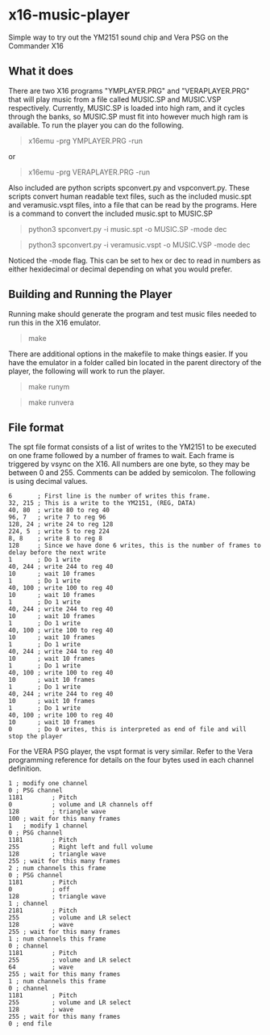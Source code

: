 # x16-music-player
Simple way to try out the YM2151 sound chip and Vera PSG on the Commander X16


## What it does
There are two X16 programs "YMPLAYER.PRG" and "VERAPLAYER.PRG" that will play music from a file called MUSIC.SP and MUSIC.VSP respectively.
Currently, MUSIC.SP is loaded into high ram, and it cycles through the banks, so MUSIC.SP must fit into however much high ram is available.
To run the player you can do the following.
> x16emu -prg YMPLAYER.PRG -run

or
> x16emu -prg VERAPLAYER.PRG -run

Also included are python scripts spconvert.py and vspconvert.py.  These scripts convert human readable text files, such as the included music.spt and veramusic.vspt files, into a file that can be read by the programs.
Here is a command to convert the included music.spt to MUSIC.SP
>python3 spconvert.py -i music.spt -o MUSIC.SP -mode dec

>python3 spconvert.py -i veramusic.vspt -o MUSIC.VSP -mode dec

Noticed the -mode flag.  This can be set to hex or dec to read in numbers as either hexidecimal or decimal depending on what you would prefer.

## Building and Running the Player

Running make should generate the program and test music files needed to run this in the X16 emulator.
>make

There are additional options in the makefile to make things easier.  If you have the emulator in a folder called bin located in the parent directory of the player, the following will work to run the player.
>make runym

>make runvera

## File format
The spt file format consists of a list of writes to the YM2151 to be executed on one frame followed by a number of frames to wait.  Each frame is triggered by vsync on the X16.  All numbers are one byte, so they may be between 0 and 255.
Comments can be added by semicolon.  The following is using decimal values.
```
6       ; First line is the number of writes this frame.
32, 215 ; This is a write to the YM2151, (REG, DATA)
40, 80  ; write 80 to reg 40
96, 7   ; write 7 to reg 96
128, 24	; write 24 to reg 128
224, 5	; write 5 to reg 224
8, 8    ; write 8 to reg 8
128     ; Since we have done 6 writes, this is the number of frames to delay before the next write
1       ; Do 1 write
40, 244 ; write 244 to reg 40
10      ; wait 10 frames
1       ; Do 1 write
40, 100 ; write 100 to reg 40
10      ; wait 10 frames
1       ; Do 1 write
40, 244 ; write 244 to reg 40
10      ; wait 10 frames
1       ; Do 1 write
40, 100 ; write 100 to reg 40
10      ; wait 10 frames
1       ; Do 1 write
40, 244 ; write 244 to reg 40
10      ; wait 10 frames
1       ; Do 1 write
40, 100 ; write 100 to reg 40
10      ; wait 10 frames
1       ; Do 1 write
40, 244 ; write 244 to reg 40
10      ; wait 10 frames
1       ; Do 1 write
40, 100 ; write 100 to reg 40
10      ; wait 10 frames
0       ; Do 0 writes, this is interpreted as end of file and will stop the player
```
For the VERA PSG player, the vspt format is very similar.  Refer to the Vera programming reference for details on the four bytes used in each channel definition.
```
1 ; modify one channel
0 ; PSG channel
1181 		; Pitch
0			; volume and LR channels off
128 		; triangle wave
100 ; wait for this many frames
1	; modify 1 channel
0 ; PSG channel
1181 		; Pitch
255			; Right left and full volume
128 		; triangle wave
255 ; wait for this many frames
2 ; num channels this frame
0 ; PSG channel
1181 		; Pitch
0			; off
128 		; triangle wave
1 ; channel
2181 		; Pitch
255			; volume and LR select
128 		; wave
255 ; wait for this many frames
1 ; num channels this frame
0 ; channel
1181 		; Pitch
255			; volume and LR select
64 			; wave
255 ; wait for this many frames
1 ; num channels this frame
0 ; channel
1181 		; Pitch
255			; volume and LR select
128 		; wave
255 ; wait for this many frames
0 ; end file
```
